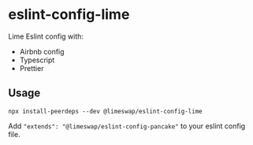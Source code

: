# eslint-config-lime

Lime Eslint config with:

- Airbnb config
- Typescript
- Prettier

## Usage

```
npx install-peerdeps --dev @limeswap/eslint-config-lime
```

Add `"extends": "@limeswap/eslint-config-pancake"` to your eslint config file.

